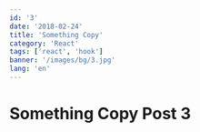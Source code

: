 ```yaml
---
id: '3'
date: '2018-02-24'
title: 'Something Copy'
category: 'React'
tags: ['react', 'hook']
banner: '/images/bg/3.jpg'
lang: 'en'
---
```


# Something Copy Post 3
